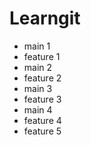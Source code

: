 # Learngit
- main 1
- feature 1
- main 2
- feature 2
- main 3
- feature 3
 - main 4
 - feature 4
 - feature 5
 